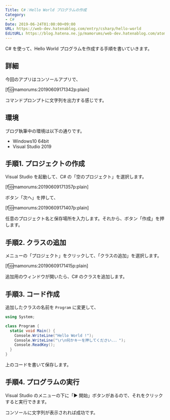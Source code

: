 ```yaml
---
Title: C#：Hello World プログラムの作成
Category:
- C#
Date: 2019-06-24T01:00:00+09:00
URL: https://web-dev.hatenablog.com/entry/csharp/hello-world
EditURL: https://blog.hatena.ne.jp/mamorums/web-dev.hatenablog.com/atom/entry/17680117127192835994
---
```


C# を使って、Hello World プログラムを作成する手順を書いていきます。


## 詳細
今回のアプリはコンソールアプリで、

[f:id:mamorums:20190609171342p:plain]

コマンドプロンプトに文字列を出力する感じです。


## 環境
ブログ執筆中の環境は以下の通りです。

- Windows10 64bit
- Visual Studio 2019


## 手順1. プロジェクトの作成
Visual Studio を起動して、C# の「空のプロジェクト」を選択します。

[f:id:mamorums:20190609171357p:plain]

ボタン「次へ」を押して、

[f:id:mamorums:20190609171407p:plain]

任意のプロジェクト名と保存場所を入力します。それから、ボタン「作成」を押します。


## 手順2. クラスの追加
メニューの「プロジェクト」をクリックして、「クラスの追加」を選択します。

[f:id:mamorums:20190609171415p:plain]

追加用のウィンドウが開いたら、C# のクラスを追加します。


## 手順3. コード作成
追加したクラスの名前を `Program` に変更して、

```cs
using System;

class Program {
  static void Main() {
    Console.WriteLine("Hello World !");
    Console.WriteLine("\r\n何かキーを押してください．．．");
    Console.ReadKey();
  }
}
```

上のコードを書いて保存します。


## 手順4. プログラムの実行
Visual Studio のメニューの下に「▶ 開始」ボタンがあるので、それをクリックすると実行できます。

コンソールに文字列が表示されれば成功です。

